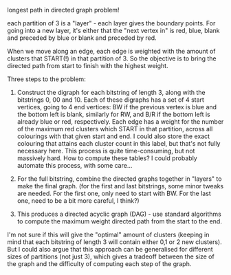 
longest path in directed graph problem!

each partition of 3 is a "layer" - each layer gives the boundary points. For going into a new layer, it's either that the "next vertex in" is red, blue, blank and preceded by blue or blank and preceded by red.

When we move along an edge, each edge is weighted with the amount of clusters that START(!) in that partition of 3. So the objective is to bring the directed path from start to finish with the highest weight.

Three steps to the problem:

1. Construct the digraph for each bitstring of length 3, along with the bitstrings 0, 00 and 10. Each of these digraphs has a set of 4 start vertices, going to 4 end vertices: BW if the previous vertex is blue and the bottom left is blank, similarly for RW, and B/R if the bottom left is already blue or red, respectively. Each edge has a weight for the number of the maximum red clusters which START in that partition, across all colourings with that given start and end. I could also store the exact colouring that attains each cluster count in this label, but that's not fully necessary here. This process is quite time-consuming, but not massively hard. How to compute these tables? I could probably automate this process, with some care...

2. For the full bitstring, combine the directed graphs together in "layers" to make the final graph. (for the first and last bitstrings, some minor tweaks are needed. For the first one, only need to start with BW. For the last one, need to be a bit more careful, I think?)

3. This produces a directed acyclic graph (DAG) - use standard algorithms to compute the maximum weight directed path from the start to the end.


I'm not sure if this will give the "optimal" amount of clusters (keeping in mind that each bitstring of length 3 will contain either 0,1 or 2 new clusters). But I could also argue that this approach can be generalised for different sizes of partitions (not just 3), which gives a tradeoff between the size of the graph and the difficulty of computing each step of the graph.